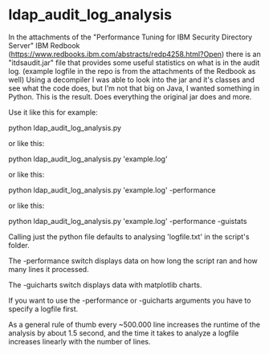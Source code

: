 # ldap_audit_log_analysis
 
In the attachments of the "Performance Tuning for IBM Security Directory Server" IBM Redbook (https://www.redbooks.ibm.com/abstracts/redp4258.html?Open) there is an "itdsaudit.jar" file that provides some useful statistics on what is in the audit log. (example logfile in the repo is from the attachments of the Redbook as well) 
Using a decompiler I was able to look into the jar and it's classes and see what the code does, but I'm not that big on Java, I wanted something in Python.
This is the result. Does everything the original jar does and more. 

Use it like this for example: 

python ldap_audit_log_analysis.py

or like this:

python ldap_audit_log_analysis.py 'example.log' 

or like this:

python ldap_audit_log_analysis.py 'example.log' -performance

or like this:

python ldap_audit_log_analysis.py 'example.log' -performance -guistats

Calling just the python file defaults to analysing 'logfile.txt' in the script's folder.

The -performance switch displays data on how long the script ran and how many lines it processed.

The -guicharts switch displays data with matplotlib charts.

If you want to use the -performance or -guicharts arguments you have to specify a logfile first.

As a general rule of thumb every ~500.000 line increases the runtime of the analysis by about
1.5 second, and the time it takes to analyze a logfile increases linearly with the number of lines. 
